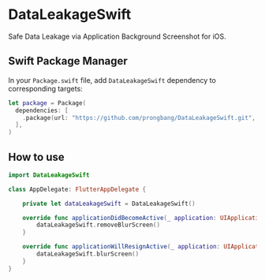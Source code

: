 # DataLeakageSwift

Safe Data Leakage via Application Background Screenshot for iOS.

## Swift Package Manager

In your `Package.swift` file, add `DataLeakageSwift` dependency to corresponding targets:

```swift
let package = Package(
  dependencies: [
    .package(url: "https://github.com/prongbang/DataLeakageSwift.git", from: "1.0.0"),
  ],
)
```

## How to use

```swift
import DataLeakageSwift

class AppDelegate: FlutterAppDelegate {

    private let dataLeakageSwift = DataLeakageSwift()

    override func applicationDidBecomeActive(_ application: UIApplication) {
        dataLeakageSwift.removeBlurScreen()
    }

    override func applicationWillResignActive(_ application: UIApplication) {
        dataLeakageSwift.blurScreen()
    }
}
```
